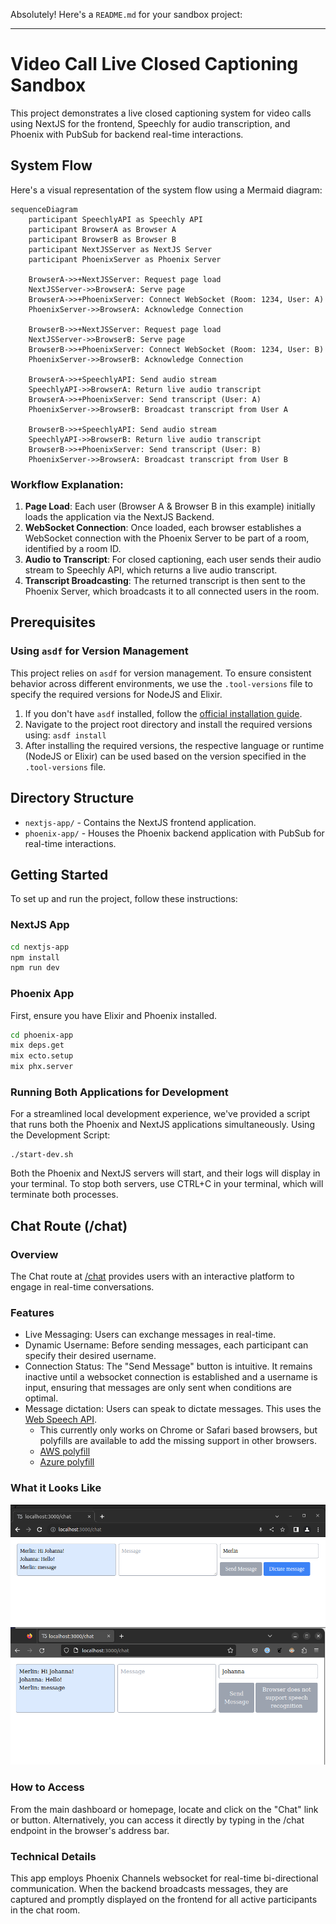 Absolutely! Here's a `README.md` for your sandbox project:

---

# Video Call Live Closed Captioning Sandbox

This project demonstrates a live closed captioning system for video calls using NextJS for the frontend, Speechly for audio transcription, and Phoenix with PubSub for backend real-time interactions.

## System Flow

Here's a visual representation of the system flow using a Mermaid diagram:

```mermaid
sequenceDiagram
    participant SpeechlyAPI as Speechly API
    participant BrowserA as Browser A
    participant BrowserB as Browser B
    participant NextJSServer as NextJS Server
    participant PhoenixServer as Phoenix Server

    BrowserA->>+NextJSServer: Request page load
    NextJSServer->>BrowserA: Serve page
    BrowserA->>+PhoenixServer: Connect WebSocket (Room: 1234, User: A)
    PhoenixServer->>BrowserA: Acknowledge Connection

    BrowserB->>+NextJSServer: Request page load
    NextJSServer->>BrowserB: Serve page
    BrowserB->>+PhoenixServer: Connect WebSocket (Room: 1234, User: B)
    PhoenixServer->>BrowserB: Acknowledge Connection

    BrowserA->>+SpeechlyAPI: Send audio stream
    SpeechlyAPI->>BrowserA: Return live audio transcript
    BrowserA->>+PhoenixServer: Send transcript (User: A)
    PhoenixServer->>BrowserB: Broadcast transcript from User A

    BrowserB->>+SpeechlyAPI: Send audio stream
    SpeechlyAPI->>BrowserB: Return live audio transcript
    BrowserB->>+PhoenixServer: Send transcript (User: B)
    PhoenixServer->>BrowserA: Broadcast transcript from User B
```

### Workflow Explanation:

1. **Page Load**: Each user (Browser A & Browser B in this example) initially loads the application via the NextJS Backend.
2. **WebSocket Connection**: Once loaded, each browser establishes a WebSocket connection with the Phoenix Server to be part of a room, identified by a room ID.
3. **Audio to Transcript**: For closed captioning, each user sends their audio stream to Speechly API, which returns a live audio transcript.
4. **Transcript Broadcasting**: The returned transcript is then sent to the Phoenix Server, which broadcasts it to all connected users in the room.

## Prerequisites

### Using `asdf` for Version Management

This project relies on `asdf` for version management. To ensure consistent behavior across different environments, we use the `.tool-versions` file to specify the required versions for NodeJS and Elixir.

1. If you don't have `asdf` installed, follow the [official installation guide](https://asdf-vm.com/#/core-manage-asdf?id=install).
2. Navigate to the project root directory and install the required versions using: `asdf install`
3. After installing the required versions, the respective language or runtime (NodeJS or Elixir) can be used based on the version specified in the `.tool-versions` file.

## Directory Structure

- `nextjs-app/` - Contains the NextJS frontend application.
- `phoenix-app/` - Houses the Phoenix backend application with PubSub for real-time interactions.

## Getting Started

To set up and run the project, follow these instructions:

### NextJS App

```bash
cd nextjs-app
npm install
npm run dev
```

### Phoenix App

First, ensure you have Elixir and Phoenix installed.

```bash
cd phoenix-app
mix deps.get
mix ecto.setup
mix phx.server
```

### Running Both Applications for Development

For a streamlined local development experience, we've provided a script that runs both the Phoenix and NextJS applications simultaneously.
Using the Development Script:

```shell
./start-dev.sh
```

Both the Phoenix and NextJS servers will start, and their logs will display in your terminal. To stop both servers, use CTRL+C in your terminal, which will terminate both processes.

## Chat Route (/chat)

### Overview

The Chat route at [/chat](localhost:3000/chat) provides users with an interactive platform to engage in real-time conversations.

### Features

- Live Messaging: Users can exchange messages in real-time.
- Dynamic Username: Before sending messages, each participant can specify their desired username.
- Connection Status: The "Send Message" button is intuitive. It remains inactive until a websocket connection is established and a username is input, ensuring that messages are only sent when conditions are optimal.
- Message dictation: Users can speak to dictate messages. This uses the [Web Speech API](https://developer.mozilla.org/en-US/docs/Web/API/Web_Speech_API).
  - This currently only works on Chrome or Safari based browsers, but polyfills are available to add the missing support in other browsers.
  - [AWS polyfill](https://github.com/ceuk/speech-recognition-aws-polyfill#:~:text=,AWS%20Transcribe%20as%20a%20fallback)
  - [Azure polyfill](https://github.com/compulim/web-speech-cognitive-services)

### What it Looks Like

![chat_screenshot](image/README/chat_screenshot.png)

### How to Access

From the main dashboard or homepage, locate and click on the "Chat" link or button.
Alternatively, you can access it directly by typing in the /chat endpoint in the browser's address bar.

### Technical Details

This app employs Phoenix Channels websocket for real-time bi-directional communication. When the backend broadcasts messages, they are captured and promptly displayed on the frontend for all active participants in the chat room.
